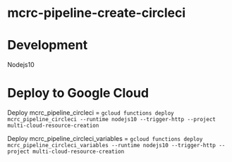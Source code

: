 # mcrc-pipeline-create-circleci

# Development 
Nodejs10


# Deploy to Google Cloud
Deploy mcrc_pipeline_circleci = `gcloud functions deploy mcrc_pipeline_circleci --runtime nodejs10 --trigger-http --project multi-cloud-resource-creation`


Deploy mcrc_pipeline_circleci_variables = `gcloud functions deploy mcrc_pipeline_circleci_variables --runtime nodejs10 --trigger-http --project multi-cloud-resource-creation`